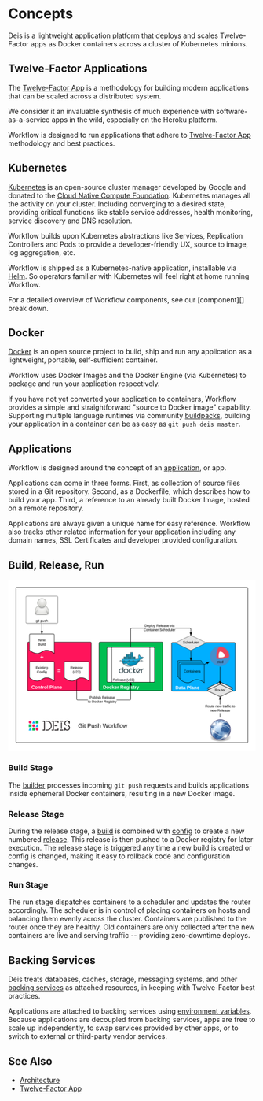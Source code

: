 # Concepts

Deis is a lightweight application platform that deploys and scales Twelve-Factor apps as Docker containers across a cluster of Kubernetes minions.

## Twelve-Factor Applications

The [Twelve-Factor App][] is a methodology for building modern
applications that can be scaled across a distributed system.

We consider it an invaluable synthesis of much experience with
software-as-a-service apps in the wild, especially on the
Heroku platform.

Workflow is designed to run applications that adhere to [Twelve-Factor App][]
methodology and best practices.

## Kubernetes

[Kubernetes][] is an open-source cluster manager developed by Google and
donated to the [Cloud Native Compute Foundation][cncf]. Kubernetes manages all
the activity on your cluster. Including converging to a desired state,
providing critical functions like stable service addresses, health monitoring,
service discovery and DNS resolution.

Workflow builds upon Kubernetes abstractions like Services, Replication
Controllers and Pods to provide a developer-friendly UX, source to image, log
aggregation, etc.

Workflow is shipped as a Kubernetes-native application, installable via
[Helm][helm]. So operators familiar with Kubernetes will feel right at home
running Workflow.

For a detailed overview of Workflow components, see our [component][] break down.

## Docker

[Docker][] is an open source project to build, ship and run any
application as a lightweight, portable, self-sufficient container.

Workflow uses Docker Images and the Docker Engine (via Kubernetes) to package
and run your application respectively.

If you have not yet converted your application to containers, Workflow provides
a simple and straightforward "source to Docker image" capability. Supporting
multiple language runtimes via community [buildpacks][], building your application
in a container can be as easy as `git push deis master`.

## Applications

Workflow is designed around the concept of an [application][], or app.

Applications can come in three forms. First, as collection of source files
stored in a Git repository. Second, as a Dockerfile, which describes how to
build your app. Third, a reference to an already built Docker Image, hosted on
a remote repository.

Applications are always given a unique name for easy reference. Workflow also
tracks other related information for your application including any domain
names, SSL Certificates and developer provided configuration.

## Build, Release, Run

![Deis Git Push Workflow](DeisGitPushWorkflow.png)

### Build Stage

The [builder][] processes incoming `git push` requests and builds applications
inside ephemeral Docker containers, resulting in a new Docker image.

### Release Stage

During the release stage, a [build][] is combined with [config][] to create a new numbered
[release][]. This release is then pushed to a Docker registry for later execution.
The release stage is triggered any time a new build is created or config is
changed, making it easy to rollback code and configuration changes.

### Run Stage

The run stage dispatches containers to a scheduler and updates the router accordingly.
The scheduler is in control of placing containers on hosts and balancing them evenly across the cluster.
Containers are published to the router once they are healthy.  Old containers are only collected
after the new containers are live and serving traffic -- providing zero-downtime deploys.

## Backing Services

Deis treats databases, caches, storage, messaging systems, and other
[backing services][] as attached resources, in keeping with Twelve-Factor
best practices.

Applications are attached to backing services using [environment variables][].
Because applications are decoupled from backing services, apps are free to scale up independently,
to swap services provided by other apps, or to switch to external or third-party vendor services.

## See Also

* [Architecture](architecture.md)
* [Twelve-Factor App][]


[application]: ../reference-guide/terms.md#application
[build]: ../reference-guide/terms.md#build
[builder]: components.md#builder
[config]: ../reference-guide/terms.md#config
[Docker]: https://www.docker.com/
[Build and Run]: http://12factor.net/build-release-run
[backing services]: http://12factor.net/backing-services
[environment variables]: http://12factor.net/config
[release]: ../reference-guide/terms.md#release
[Twelve-Factor App]: http://12factor.net/
[Kubernetes]: https://kubernetes.io
[cncf]: https://cncf.io/
[helm]: https://helm.sh
[components]: components.md
[buildpacks]: ../using-deis/using-buildpacks.md
